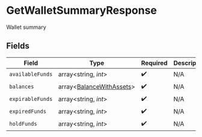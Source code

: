 # GetWalletSummaryResponse

Wallet summary


## Fields

| Field                                                                | Type                                                                 | Required                                                             | Description                                                          |
| -------------------------------------------------------------------- | -------------------------------------------------------------------- | -------------------------------------------------------------------- | -------------------------------------------------------------------- |
| `availableFunds`                                                     | array<string, *int*>                                                 | :heavy_check_mark:                                                   | N/A                                                                  |
| `balances`                                                           | array<[BalanceWithAssets](../../models/shared/BalanceWithAssets.md)> | :heavy_check_mark:                                                   | N/A                                                                  |
| `expirableFunds`                                                     | array<string, *int*>                                                 | :heavy_check_mark:                                                   | N/A                                                                  |
| `expiredFunds`                                                       | array<string, *int*>                                                 | :heavy_check_mark:                                                   | N/A                                                                  |
| `holdFunds`                                                          | array<string, *int*>                                                 | :heavy_check_mark:                                                   | N/A                                                                  |